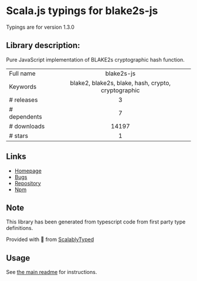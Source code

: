 
# Scala.js typings for blake2s-js

Typings are for version 1.3.0

## Library description:
Pure JavaScript implementation of BLAKE2s cryptographic hash function.

|                    |                 |
| ------------------ | :-------------: |
| Full name          | blake2s-js |
| Keywords           | blake2, blake2s, blake, hash, crypto, cryptographic |
| # releases         | 3 |
| # dependents       | 7 |
| # downloads        | 14197 |
| # stars            | 1 |

## Links
- [Homepage](https://github.com/dchest/blake2s-js)
- [Bugs](https://github.com/dchest/blake2s-js/issues)
- [Repository](https://github.com/dchest/blake2s-js)
- [Npm](https://www.npmjs.com/package/blake2s-js)
    


## Note
This library has been generated from typescript code from first party type definitions.

Provided with :purple_heart: from [ScalablyTyped](https://github.com/oyvindberg/ScalablyTyped)

## Usage
See [the main readme](../../readme.md) for instructions.


